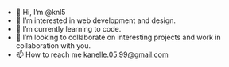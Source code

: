 - 👋 Hi, I’m @knl5
- 👀 I’m interested in web development and design.
- 🌱 I’m currently learning to code.
- 💞️ I’m looking to collaborate on interesting projects and work in collaboration with you.
- 📫 How to reach me kanelle.05.99@gmail.com

<!---
knl5/knl5 is a ✨ special ✨ repository because its `README.md` (this file) appears on your GitHub profile.
You can click the Preview link to take a look at your changes.
--->
